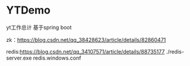 # YTDemo
yt工作总计 基于spring boot

zk：https://blog.csdn.net/qq_38428623/article/details/82860471



redis:https://blog.csdn.net/qq_34107571/article/details/88735177
      ./redis-server.exe redis.windows.conf 
